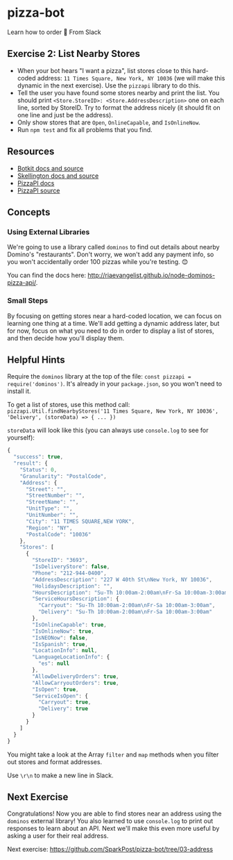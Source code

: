 # pizza-bot
Learn how to order 🍕 From Slack

## Exercise 2: List Nearby Stores
* When your bot hears "I want a pizza", list stores close to this hard-coded address: `11 Times Square, New York, NY 10036` (we will make this dynamic in the next exercise). Use the `pizzapi` library to do this.
* Tell the user you have found some stores nearby and print the list. You should print `<Store.StoreID>: <Store.AddressDescription>` one on each line, sorted by StoreID. Try to format the address nicely (it should fit on one line and just be the address).
* Only show stores that are `Open`, `OnlineCapable`, and `IsOnlineNow`.
* Run `npm test` and fix all problems that you find.

## Resources

* [Botkit docs and source](https://github.com/howdyai/botkit)
* [Skellington docs and source](https://github.com/Skellington-Closet/skellington)
* [PizzaPI docs](http://riaevangelist.github.io/node-dominos-pizza-api/)
* [PizzaPI source](https://github.com/RIAEvangelist/node-dominos-pizza-api)

## Concepts

### Using External Libraries

We're going to use a library called `dominos` to find out details about nearby Domino's "restaurants". Don't worry, we won't add any payment info, so you won't accidentally order 100 pizzas while you're testing. 😊

You can find the docs here: http://riaevangelist.github.io/node-dominos-pizza-api/. 

### Small Steps

By focusing on getting stores near a hard-coded location, we can focus on learning one thing at a time. We'll add getting a dynamic address later, but for now, focus on what you need to do in order to display a list of stores, and then decide how you'll display them.

## Helpful Hints

Require the `dominos` library at the top of the file: `const pizzapi = require('dominos')`. It's already in your `package.json`, so you won't need to install it.

To get a list of stores, use this method call: `pizzapi.Util.findNearbyStores('11 Times Square, New York, NY 10036', 'Delivery', (storeData) => { ... })`

`storeData` will look like this (you can always use `console.log` to see for yourself):

```js
{
  "success": true,
  "result": {
    "Status": 0,
    "Granularity": "PostalCode",
    "Address": {
      "Street": "",
      "StreetNumber": "",
      "StreetName": "",
      "UnitType": "",
      "UnitNumber": "",
      "City": "11 TIMES SQUARE,NEW YORK",
      "Region": "NY",
      "PostalCode": "10036"
    },
    "Stores": [
      {
        "StoreID": "3693",
        "IsDeliveryStore": false,
        "Phone": "212-944-0400",
        "AddressDescription": "227 W 40th St\nNew York, NY 10036",
        "HolidaysDescription": "",
        "HoursDescription": "Su-Th 10:00am-2:00am\nFr-Sa 10:00am-3:00am",
        "ServiceHoursDescription": {
          "Carryout": "Su-Th 10:00am-2:00am\nFr-Sa 10:00am-3:00am",
          "Delivery": "Su-Th 10:00am-2:00am\nFr-Sa 10:00am-3:00am"
        },
        "IsOnlineCapable": true,
        "IsOnlineNow": true,
        "IsNEONow": false,
        "IsSpanish": true,
        "LocationInfo": null,
        "LanguageLocationInfo": {
          "es": null
        },
        "AllowDeliveryOrders": true,
        "AllowCarryoutOrders": true,
        "IsOpen": true,
        "ServiceIsOpen": {
          "Carryout": true,
          "Delivery": true
        }
      }
    ]
  }
}
```

You might take a look at the Array `filter` and `map` methods when you filter out stores and format addresses.

Use `\r\n` to make a new line in Slack.

## Next Exercise

Congratulations! Now you are able to find stores near an address using the `dominos` external library! You also learned to use `console.log` to print out responses to learn about an API. Next we'll make this even more useful by asking a user for their real address.

Next exercise: https://github.com/SparkPost/pizza-bot/tree/03-address
